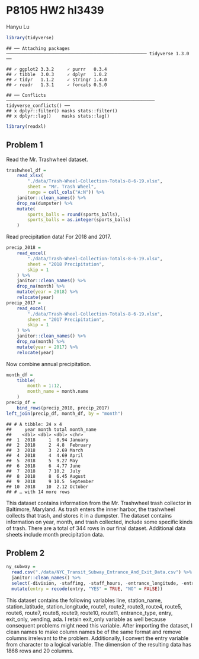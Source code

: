 P8105 HW2 hl3439
================
Hanyu Lu

``` r
library(tidyverse)
```

    ## ── Attaching packages ───────────────────────────────────────────────────── tidyverse 1.3.0 ──

    ## ✓ ggplot2 3.3.2     ✓ purrr   0.3.4
    ## ✓ tibble  3.0.3     ✓ dplyr   1.0.2
    ## ✓ tidyr   1.1.2     ✓ stringr 1.4.0
    ## ✓ readr   1.3.1     ✓ forcats 0.5.0

    ## ── Conflicts ──────────────────────────────────────────────────────── tidyverse_conflicts() ──
    ## x dplyr::filter() masks stats::filter()
    ## x dplyr::lag()    masks stats::lag()

``` r
library(readxl)
```

## Problem 1

Read the Mr. Trashwheel dataset.

``` r
trashwheel_df = 
    read_xlsx(
        "./data/Trash-Wheel-Collection-Totals-8-6-19.xlsx",
        sheet = "Mr. Trash Wheel",
        range = cell_cols("A:N")) %>% 
    janitor::clean_names() %>% 
    drop_na(dumpster) %>% 
    mutate(
        sports_balls = round(sports_balls),
        sports_balls = as.integer(sports_balls)
    )
```

Read precipitation data\! For 2018 and 2017.

``` r
precip_2018 = 
    read_excel(
        "./data/Trash-Wheel-Collection-Totals-8-6-19.xlsx",
        sheet = "2018 Precipitation",
        skip = 1
    ) %>% 
    janitor::clean_names() %>% 
    drop_na(month) %>% 
    mutate(year = 2018) %>% 
    relocate(year)
precip_2017 = 
    read_excel(
        "./data/Trash-Wheel-Collection-Totals-8-6-19.xlsx",
        sheet = "2017 Precipitation",
        skip = 1
    ) %>% 
    janitor::clean_names() %>% 
    drop_na(month) %>% 
    mutate(year = 2017) %>% 
    relocate(year)
```

Now combine annual precipitation.

``` r
month_df = 
    tibble(
        month = 1:12,
        month_name = month.name
    )
precip_df = 
    bind_rows(precip_2018, precip_2017)
left_join(precip_df, month_df, by = "month")
```

    ## # A tibble: 24 x 4
    ##     year month total month_name
    ##    <dbl> <dbl> <dbl> <chr>     
    ##  1  2018     1  0.94 January   
    ##  2  2018     2  4.8  February  
    ##  3  2018     3  2.69 March     
    ##  4  2018     4  4.69 April     
    ##  5  2018     5  9.27 May       
    ##  6  2018     6  4.77 June      
    ##  7  2018     7 10.2  July      
    ##  8  2018     8  6.45 August    
    ##  9  2018     9 10.5  September 
    ## 10  2018    10  2.12 October   
    ## # … with 14 more rows

This dataset contains information from the Mr. Trashwheel trash
collector in Baltimore, Maryland. As trash enters the inner harbor, the
trashwheel collects that trash, and stores it in a dumpster. The dataset
contains information on year, month, and trash collected, include some
specific kinds of trash. There are a total of 344 rows in our final
dataset. Additional data sheets include month precipitation data.

## Problem 2

``` r
ny_subway = 
  read.csv("./data/NYC_Transit_Subway_Entrance_And_Exit_Data.csv") %>% 
  janitor::clean_names() %>% 
  select(-division, -staffing, -staff_hours, -entrance_longitude, -entrance_latitude, -entrance_location, -station_location, -corner, -east_west_street, -north_south_street, -free_crossover, -ada_notes) %>% 
  mutate(entry = recode(entry, "YES" = TRUE, "NO" = FALSE))
```

This dataset contains the following variables line, station\_name,
station\_latitude, station\_longitude, route1, route2, route3, route4,
route5, route6, route7, route8, route9, route10, route11,
entrance\_type, entry, exit\_only, vending, ada. I retain exit\_only
variable as well because consequent problems might need this variable.
After importing the dataset, I clean names to make column names be of
the same format and remove columns irrelevant to the problem.
Additionally, I convert the entry variable from character to a logical
variable. The dimension of the resulting data has 1868 rows and 20
columns.
